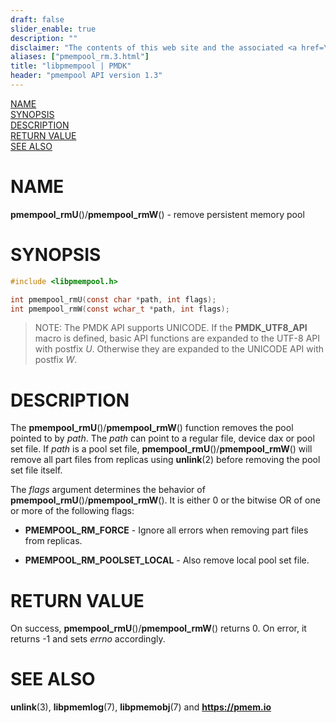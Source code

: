 ```yaml
---
draft: false
slider_enable: true
description: ""
disclaimer: "The contents of this web site and the associated <a href=\"https://github.com/pmem\">GitHub repositories</a> are BSD-licensed open source."
aliases: ["pmempool_rm.3.html"]
title: "libpmempool | PMDK"
header: "pmempool API version 1.3"
---
```


[comment]: <> (SPDX-License-Identifier: BSD-3-Clause)
[comment]: <> (Copyright 2017-2022, Intel Corporation)

[comment]: <> (pmempool_rm.3 -- man page for pool set management functions)

[NAME](#name)<br />
[SYNOPSIS](#synopsis)<br />
[DESCRIPTION](#description)<br />
[RETURN VALUE](#return-value)<br />
[SEE ALSO](#see-also)<br />

# NAME #

**pmempool_rmU**()/**pmempool_rmW**() - remove persistent memory pool

# SYNOPSIS #

```c
#include <libpmempool.h>

int pmempool_rmU(const char *path, int flags);
int pmempool_rmW(const wchar_t *path, int flags);
```


>NOTE: The PMDK API supports UNICODE. If the **PMDK_UTF8_API** macro is
defined, basic API functions are expanded to the UTF-8 API with postfix *U*.
Otherwise they are expanded to the UNICODE API with postfix *W*.

# DESCRIPTION #

The **pmempool_rmU**()/**pmempool_rmW**() function removes the pool pointed to by *path*. The *path*
can point to a regular file, device dax or pool set file. If *path* is a pool
set file, **pmempool_rmU**()/**pmempool_rmW**() will remove all part files from replicas
using **unlink**(2) before removing the pool set file itself.

The *flags* argument determines the behavior of **pmempool_rmU**()/**pmempool_rmW**().
It is either 0 or the bitwise OR of one or more of the following flags:

+ **PMEMPOOL_RM_FORCE** - Ignore all errors when removing part files from replicas.

+ **PMEMPOOL_RM_POOLSET_LOCAL** - Also remove local pool set file.

# RETURN VALUE #

On success, **pmempool_rmU**()/**pmempool_rmW**() returns 0. On error, it returns -1 and sets
*errno* accordingly.

# SEE ALSO #

**unlink**(3), **libpmemlog**(7), **libpmemobj**(7) and **<https://pmem.io>**
